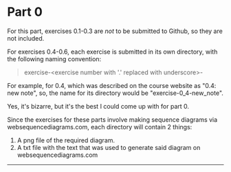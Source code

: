 # Part 0
For this part, exercises 0.1-0.3 are *not* to be submitted to Github, so they are not included.

For exercises 0.4-0.6, each exercise is submitted in its own directory, with the following naming convention:

> exercise-<exercise number with '.' replaced with underscore>-<exercise text with spaces replaced by underscore>

For example, for 0.4, which was described on the course website as "0.4: new note", so, the name for its directory would be "exercise-0_4-new_note".

Yes, it's bizarre, but it's the best I could come up with for part 0.

Since the exercises for these parts involve making sequence diagrams via websequencediagrams.com, each directory will contain 2 things:

1. A png file of the required diagram.
2. A txt file with the text that was used to generate said diagram on websequencediagrams.com

---